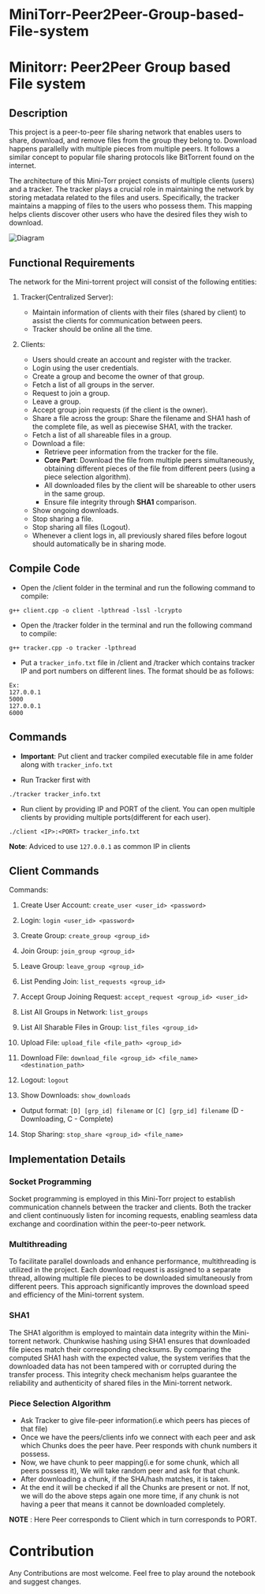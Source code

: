 # MiniTorr-Peer2Peer-Group-based-File-system

# Minitorr: Peer2Peer Group based File system

## Description

This project is a peer-to-peer file sharing network that enables users to share, download, and remove files from the group they belong to. Download happens parallelly with multiple pieces from multiple peers. It follows a similar concept to popular file sharing protocols like BitTorrent found on the internet.

The architecture of this Mini-Torr project consists of multiple clients (users) and a tracker. The tracker plays a crucial role in maintaining the network by storing metadata related to the files and users. Specifically, the tracker maintains a mapping of files to the users who possess them. This mapping helps clients discover other users who have the desired files they wish to download.

![Diagram](diagram.webp)

## Functional Requirements

The network for the Mini-torrent project will consist of the following entities:

1. Tracker(Centralized Server):
   - Maintain information of clients with their files (shared by client) to assist the clients for communication between peers.
   - Tracker should be online all the time.

2. Clients:
   - Users should create an account and register with the tracker.
   - Login using the user credentials.
   - Create a group and become the owner of that group.
   - Fetch a list of all groups in the server.
   - Request to join a group.
   - Leave a group.
   - Accept group join requests (if the client is the owner).
   - Share a file across the group: Share the filename and SHA1 hash of the complete file, as well as piecewise SHA1, with the tracker.
   - Fetch a list of all shareable files in a group.
   - Download a file:
     - Retrieve peer information from the tracker for the file.
     - **Core Part**: Download the file from multiple peers simultaneously, obtaining different pieces of the file from different peers (using a piece selection algorithm).
     - All downloaded files by the client will be shareable to other users in the same group.
     - Ensure file integrity through **SHA1** comparison.
   - Show ongoing downloads.
   - Stop sharing a file.
   - Stop sharing all files (Logout).
   - Whenever a client logs in, all previously shared files before logout should automatically be in sharing mode.


## Compile Code

- Open the /client folder in the terminal and run the following command to compile:

```shell
g++ client.cpp -o client -lpthread -lssl -lcrypto
```

- Open the /tracker folder in the terminal and run the following command to compile:
```shell
g++ tracker.cpp -o tracker -lpthread
```

- Put a `tracker_info.txt` file in /client and /tracker which contains tracker IP and port numbers on different lines. The format should be as follows:

```shell
Ex:
127.0.0.1
5000
127.0.0.1
6000
```



## Commands

- **Important**: Put client and tracker compiled executable file in ame folder along with `tracker_info.txt`

- Run Tracker first with
```shell
./tracker tracker_info.txt
```
- Run client by providing IP and PORT of the client. You can open multiple clients by providing multiple ports(different for each user).
```shell
./client <IP>:<PORT> tracker_info.txt
```
**Note**: Adviced to use `127.0.0.1` as common IP in clients


## Client Commands

Commands:

1. Create User Account:
 `create_user <user_id> <password>`

2. Login: 
`login <user_id> <password>`

3. Create Group: 
`create_group <group_id>`

4. Join Group: 
`join_group <group_id>`

5. Leave Group: 
`leave_group <group_id>`

6. List Pending Join: 
`list_requests <group_id>`

7. Accept Group Joining Request: 
`accept_request <group_id> <user_id>`

8. List All Groups in Network: 
`list_groups`

9. List All Sharable Files in Group: 
`list_files <group_id>`

10. Upload File: 
`upload_file <file_path> <group_id>`

11. Download File: 
`download_file <group_id> <file_name> <destination_path>`

12. Logout: 
`logout`

13. Show Downloads: 
`show_downloads`

   - Output format: `[D] [grp_id] filename` or `[C] [grp_id] filename` (D - Downloading, C - Complete)
14. Stop Sharing:
 `stop_share <group_id> <file_name>`


## Implementation Details

### Socket Programming

Socket programming is employed in this Mini-Torr project to establish communication channels between the tracker and clients. Both the tracker and client continuously listen for incoming requests, enabling seamless data exchange and coordination within the peer-to-peer network.

### Multithreading

To facilitate parallel downloads and enhance performance, multithreading is utilized in the project. Each download request is assigned to a separate thread, allowing multiple file pieces to be downloaded simultaneously from different peers. This approach significantly improves the download speed and efficiency of the Mini-torrent system.

### SHA1

The SHA1 algorithm is employed to maintain data integrity within the Mini-torrent network. Chunkwise hashing using SHA1 ensures that downloaded file pieces match their corresponding checksums. By comparing the computed SHA1 hash with the expected value, the system verifies that the downloaded data has not been tampered with or corrupted during the transfer process. This integrity check mechanism helps guarantee the reliability and authenticity of shared files in the Mini-torrent network.

### Piece Selection Algorithm

- Ask Tracker to give file-peer information(i.e which peers has pieces of that file)
- Once we have the peers/clients info we connect with each peer and ask which Chunks does the peer have. Peer responds with chunk numbers it possess.
- Now, we have chunk to peer mapping(i.e for some chunk, which all peers possess it), We will take random peer and ask for that chunk.
- After downloading a chunk, if the SHA/hash matches, it is taken.
- At the end it will be checked if all the Chunks are present or not. If not, we will do the above steps again one more time, if any chunk is not having a peer that means it cannot be downloaded completely.

**NOTE** : Here Peer corresponds to Client which in turn corresponds to PORT.

# Contribution

Any Contributions are most welcome. Feel free to play around the notebook and suggest changes.

